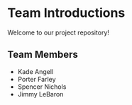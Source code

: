 # Team Introductions

Welcome to our project repository!

## Team Members

- Kade Angell
- Porter Farley
- Spencer Nichols
- Jimmy LeBaron
